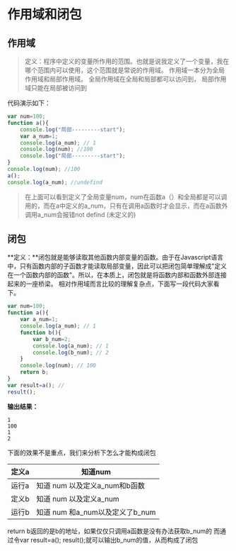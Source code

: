 # 作用域和闭包

## 作用域

> 定义：程序中定义的变量所作用的范围。也就是说我定义了一个变量，我在哪个范围内可以使用，这个范围就是常说的作用域。
> 作用域一本分为全局作用域和局部作用域。
> 全局作用域在全局和局部都可以访问到，
> 局部作用域只能在局部被访问到

代码演示如下：

```js
var num=100;
function a(){
	console.log("局部---------start");
	var a_num=1;	
	console.log(a_num); // 1
	console.log(num); //100
	console.log("局部---------start");
}
console.log(num); //100
a();
console.log(a_num); //undefind
```

> 在上面可以看到定义了全局变量num，num在函数a（）和全局都是可以调用的，而在a中定义的a_num，只有在调用a函数时才会显示，而在a函数外调用a_num会报错not defind (未定义的)



## 闭包

**定义：**闭包就是能够读取其他函数内部变量的函数。由于在Javascript语言中，只有函数内部的子函数才能读取局部变量，因此可以把闭包简单理解成"定义在一个函数内部的函数"。所以，在本质上，闭包就是将函数内部和函数外部连接起来的一座桥梁。
相对作用域而言比较的理解复杂点，下面写一段代码大家看下。

```js
var num=100;
function a(){
	var a_num=1;	
	console.log(a_num); // 1
	function b(){
		var b_num=2;
		console.log(a_num); // 1
		console.log(b_num); // 2
	}
	console.log(num); // 100
	return b;
}
var result=a(); // 
result();
```
**输出结果：**

```
1
100
1
2
```

下面的效果不是重点，我们来分析下怎么才能构成闭包

| 定义a | 知道num                         |
| ----- | ------------------------------- |
| 运行a | 知道 num 以及定义a_num和b函数   |
| 定义b | 知道 num 以及定义a_num          |
| 运行b | 知道 num 和a_num以及定义了b_num |

return b返回的是b的地址，如果仅仅只调用a函数是没有办法获取b_num的
而通过令var result=a(); result();就可以输出b_num的值，从而构成了闭包

